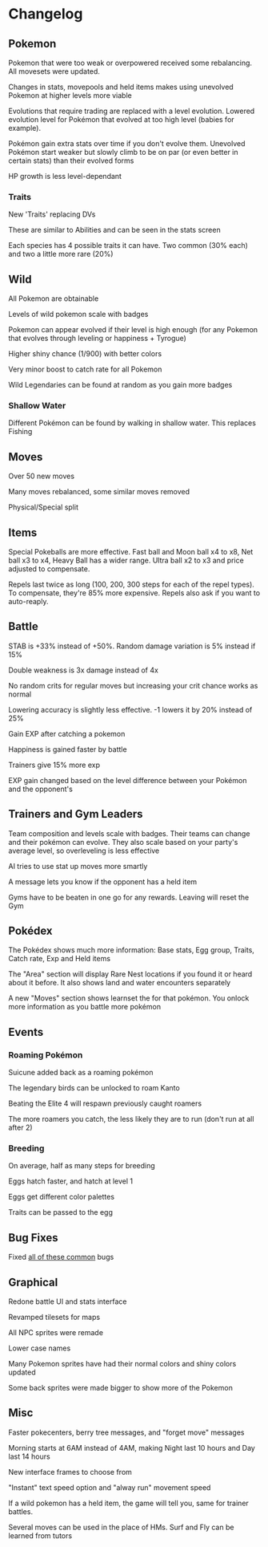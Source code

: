 # Changelog


## Pokemon
Pokemon that were too weak or overpowered received some rebalancing. All movesets were updated.

Changes in stats, movepools and held items makes using unevolved Pokemon at higher levels more viable

Evolutions that require trading are replaced with a level evolution. Lowered evolution level for Pokémon that evolved at too high level (babies for example).

Pokémon gain extra stats over time if you don't evolve them. Unevolved Pokémon start weaker but slowly climb to be on par (or even better in certain stats) than their evolved forms

HP growth is less level-dependant

### Traits
New 'Traits' replacing DVs

These are similar to Abilities and can be seen in the stats screen

Each species has 4 possible traits it can have. Two common (30% each) and two a little more rare (20%)


## Wild
All Pokemon are obtainable

Levels of wild pokemon scale with badges

Pokemon can appear evolved if their level is high enough (for any Pokemon that evolves through leveling or happiness + Tyrogue)

Higher shiny chance (1/900) with better colors

Very minor boost to catch rate for all Pokemon

Wild Legendaries can be found at random as you gain more badges

### Shallow Water
Different Pokémon can be found by walking in shallow water. This replaces Fishing

## Moves
Over 50 new moves

Many moves rebalanced, some similar moves removed

Physical/Special split

## Items

Special Pokeballs are more effective. Fast ball and Moon ball x4 to x8, Net ball x3 to x4, Heavy Ball has a wider range. Ultra ball x2 to x3 and price adjusted to compensate.

Repels last twice as long (100, 200, 300 steps for each of the repel types). To compensate, they're 85% more expensive. Repels also ask if you want to auto-reaply.

  
## Battle
STAB is +33% instead of +50%. Random damage variation is 5% instead if 15%

Double weakness is 3x damage instead of 4x

No random crits for regular moves but increasing your crit chance works as normal

Lowering accuracy is slightly less effective. -1 lowers it by 20% instead of 25%

Gain EXP after catching a pokemon

Happiness is gained faster by battle

Trainers give 15% more exp

EXP gain changed based on the level difference between your Pokémon and the opponent's

## Trainers and Gym Leaders

Team composition and levels scale with badges. Their teams can change and their pokémon can evolve. They also scale based on your party's average level, so overleveling is less effective

AI tries to use stat up moves more smartly

A message lets you know if the opponent has a held item

Gyms have to be beaten in one go for any rewards. Leaving will reset the Gym

## Pokédex
The Pokédex shows much more information: Base stats, Egg group, Traits, Catch rate, Exp and Held items

The "Area" section will display Rare Nest locations if you found it or heard about it before. It also shows land and water encounters separately

A new "Moves" section shows learnset the for that pokémon. You onlock more information as you battle more pokémon

## Events

### Roaming Pokémon
Suicune added back as a roaming pokémon

The legendary birds can be unlocked to roam Kanto

Beating the Elite 4 will respawn previously caught roamers

The more roamers you catch, the less likely they are to run (don't run at all after 2)

### Breeding
On average, half as many steps for breeding

Eggs hatch faster, and hatch at level 1

Eggs get different color palettes

Traits can be passed to the egg

## Bug Fixes
Fixed [all of these common](https://github.com/pret/pokecrystal/blob/master/docs/bugs_and_glitches.md) bugs

## Graphical
Redone battle UI and stats interface

Revamped tilesets for maps

All NPC sprites were remade

Lower case names

Many Pokemon sprites have had their normal colors and shiny colors updated

Some back sprites were made bigger to show more of the Pokemon

## Misc
Faster pokecenters, berry tree messages, and "forget move" messages

Morning starts at 6AM instead of 4AM, making Night last 10 hours and Day last 14 hours

New interface frames to choose from

"Instant" text speed option and "alway run" movement speed

If a wild pokemon has a held item, the game will tell you, same for trainer battles.

Several moves can be used in the place of HMs. Surf and Fly can be learned from tutors
